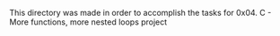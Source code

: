 This directory was made in order to accomplish the tasks for 0x04. C - More functions, more nested loops project

